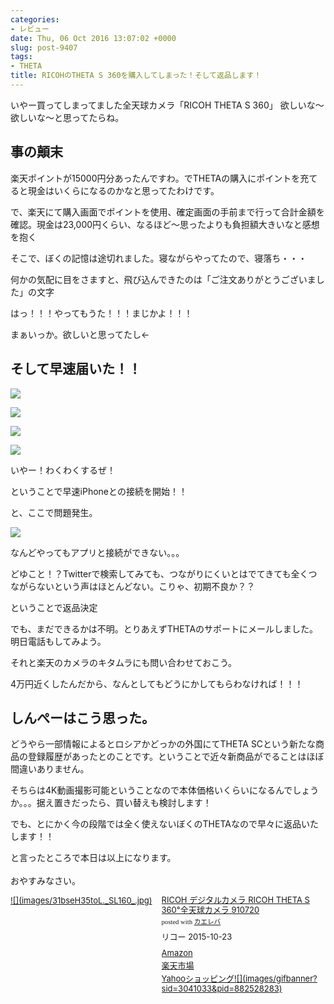 ```yaml
---
categories:
- レビュー
date: Thu, 06 Oct 2016 13:07:02 +0000
slug: post-9407
tags:
- THETA
title: RICOHのTHETA S 360を購入してしまった！そして返品します！
---
```


いやー買ってしまってました全天球カメラ「RICOH THETA S 360」
欲しいな〜欲しいな〜と思ってたらね。<!--more--><h2>事の顛末</h2>

楽天ポイントが15000円分あったんですわ。でTHETAの購入にポイントを充てると現金はいくらになるのかなと思ってたわけです。

で、楽天にて購入画面でポイントを使用、確定画面の手前まで行って合計金額を確認。現金は23,000円くらい、なるほど〜思ったよりも負担額大きいなと感想を抱く


そこで、ぼくの記憶は途切れました。寝ながらやってたので、寝落ち・・・


何かの気配に目をさますと、飛び込んできたのは「ご注文ありがとうございました」の文字


はっ！！！やってもうた！！！まじかよ！！！


まぁいっか。欲しいと思ってたし←


<h2>そして早速届いた！！</h2>


![](images/IIMG_4064.jpg)

![](images/IIMG_4065.jpg)

![](images/IIMG_4066.jpg)

![](images/IIMG_4067.jpg)

いやー！わくわくするぜ！


ということで早速iPhoneとの接続を開始！！

と、ここで問題発生。

![](images/IIMG_4061.jpg)


なんどやってもアプリと接続ができない。。。

どゆこと！？Twitterで検索してみても、つながりにくいとはでてきても全くつながらないという声はほとんどない。こりゃ、初期不良か？？


ということで返品決定


でも、まだできるかは不明。とりあえずTHETAのサポートにメールしました。明日電話もしてみよう。

それと楽天のカメラのキタムラにも問い合わせておこう。


4万円近くしたんだから、なんとしてもどうにかしてもらわなければ！！！


<h2>しんぺーはこう思った。</h2>


どうやら一部情報によるとロシアかどっかの外国にてTHETA  SCという新たな商品の登録履歴があったとのことです。ということで近々新商品がでることはほぼ間違いありません。

そちらは4K動画撮影可能ということなので本体価格いくらいになるんでしょうか。。。据え置きだったら、買い替えも検討します！

でも、とにかく今の段階では全く使えないぼくのTHETAなので早々に返品いたします！！

と言ったところで本日は以上になります。<br><br>おやすみなさい。


<div class="kaerebalink-box" style="text-align:left;padding-bottom:20px;font-size:small;/zoom: 1;overflow: hidden;"><div class="kaerebalink-image" style="float:left;margin:0 15px 10px 0;"><a href="http://www.amazon.co.jp/exec/obidos/ASIN/B014US3FQI/warawareotoko-22/ref=nosim/" target="_blank" >![](images/31bseH35toL._SL160_.jpg)</a></div><div class="kaerebalink-info" style="line-height:120%;/zoom: 1;overflow: hidden;"><div class="kaerebalink-name" style="margin-bottom:10px;line-height:120%"><a href="http://www.amazon.co.jp/exec/obidos/ASIN/B014US3FQI/warawareotoko-22/ref=nosim/" target="_blank" >RICOH デジタルカメラ RICOH THETA S 360°全天球カメラ 910720</a><div class="kaerebalink-powered-date" style="font-size:8pt;margin-top:5px;font-family:verdana;line-height:120%">posted with <a href="http://kaereba.com" rel="nofollow" target="_blank">カエレバ</a></div></div><div class="kaerebalink-detail" style="margin-bottom:5px;"> リコー 2015-10-23    </div><div class="kaerebalink-link1" style="margin-top:10px;"><div class="shoplinkamazon" style="margin:5px 0"><a href="http://www.amazon.co.jp/gp/search?keywords=THETA&__mk_ja_JP=%E3%82%AB%E3%82%BF%E3%82%AB%E3%83%8A&tag=warawareotoko-22" target="_blank" >Amazon</a></div><div class="shoplinkrakuten" style="margin:5px 0"><a href="http://hb.afl.rakuten.co.jp/hgc/0f6e221b.2eb9748a.0f6e221c.35cc1e84/?pc=http%3A%2F%2Fsearch.rakuten.co.jp%2Fsearch%2Fmall%2FTHETA%2F-%2Ff.1-p.1-s.1-sf.0-st.A-v.2%3Fx%3D0%26scid%3Daf_ich_link_urltxt%26m%3Dhttp%3A%2F%2Fm.rakuten.co.jp%2F" target="_blank" >楽天市場</a></div><div class="shoplinkyahoo" style="margin:5px 0"><a href="http://ck.jp.ap.valuecommerce.com/servlet/referral?sid=3041033&pid=882528283&vc_url=http%3A%2F%2Fsearch.shopping.yahoo.co.jp%2Fsearch%3Fp%3DTHETA&vcptn=kaereba" target="_blank" >Yahooショッピング![](images/gifbanner?sid=3041033&pid=882528283)</a></div></div></div><div class="booklink-footer" style="clear: left"></div></div>